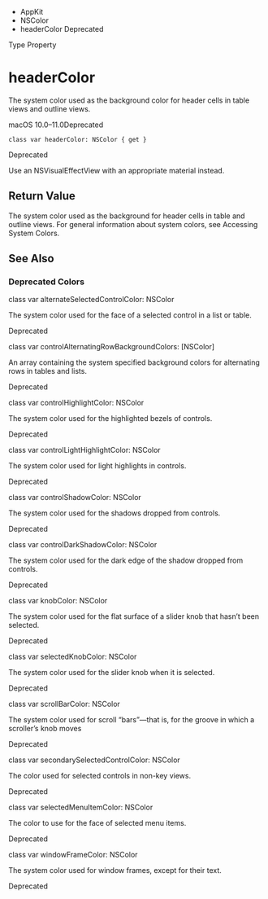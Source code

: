 

- AppKit
- NSColor
-  headerColor Deprecated

Type Property

# headerColor

The system color used as the background color for header cells in table views and outline views.

macOS 10.0–11.0Deprecated

``` source
class var headerColor: NSColor { get }
```

Deprecated

Use an NSVisualEffectView with an appropriate material instead.

## Return Value

The system color used as the background for header cells in table and outline views. For general information about system colors, see Accessing System Colors.

## See Also

### Deprecated Colors

class var alternateSelectedControlColor: NSColor

The system color used for the face of a selected control in a list or table.

Deprecated

class var controlAlternatingRowBackgroundColors: [NSColor]

An array containing the system specified background colors for alternating rows in tables and lists.

Deprecated

class var controlHighlightColor: NSColor

The system color used for the highlighted bezels of controls.

Deprecated

class var controlLightHighlightColor: NSColor

The system color used for light highlights in controls.

Deprecated

class var controlShadowColor: NSColor

The system color used for the shadows dropped from controls.

Deprecated

class var controlDarkShadowColor: NSColor

The system color used for the dark edge of the shadow dropped from controls.

Deprecated

class var knobColor: NSColor

The system color used for the flat surface of a slider knob that hasn’t been selected.

Deprecated

class var selectedKnobColor: NSColor

The system color used for the slider knob when it is selected.

Deprecated

class var scrollBarColor: NSColor

The system color used for scroll “bars”—that is, for the groove in which a scroller’s knob moves

Deprecated

class var secondarySelectedControlColor: NSColor

The color used for selected controls in non-key views.

Deprecated

class var selectedMenuItemColor: NSColor

The color to use for the face of selected menu items.

Deprecated

class var windowFrameColor: NSColor

The system color used for window frames, except for their text.

Deprecated

